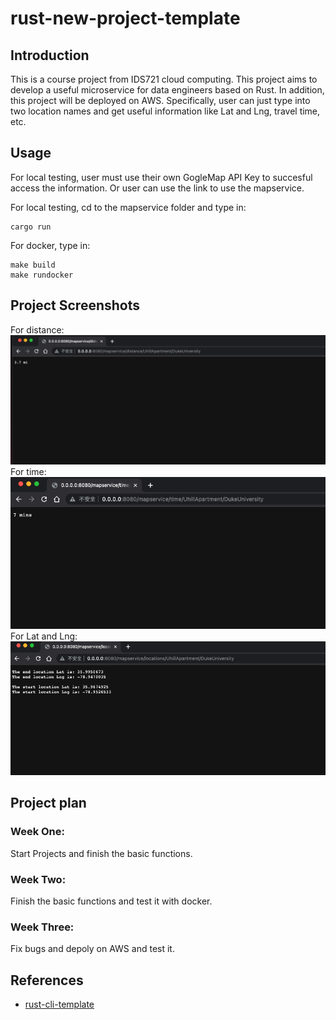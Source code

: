 # rust-new-project-template
## Introduction
This is a course project from IDS721 cloud computing. This project aims to develop a useful microservice for data engineers based on Rust. In addition, this project will be deployed on AWS. Specifically, user can just type into two location names and get useful information like Lat and Lng, travel time, etc.

## Usage
For local testing, user must use their own GogleMap API Key to succesful access the information. Or user can use the link to use the mapservice.

For local testing, cd to the mapservice folder and type in:
```
cargo run
```

For docker, type in:
```
make build
make rundocker
```
## Project Screenshots
For distance:
![alt text](src/sh1.png)
For time:
![alt text](src/sh2.png)
For Lat and Lng:
![alt text](src/sh3.png)
## Project plan
### Week One:
Start Projects and finish the basic functions.
### Week Two:
Finish the basic functions and test it with docker.
### Week Three:
Fix bugs and depoly on AWS and test it.


## References
* [rust-cli-template](https://github.com/kbknapp/rust-cli-template)
